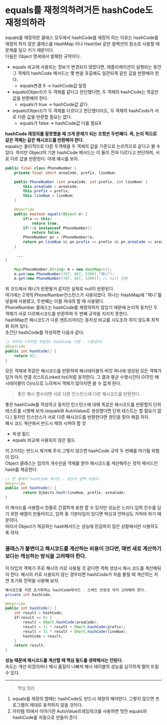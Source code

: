 # equals를 재정의하려거든 hashCode도 재정의하라  

equals를 재정의한 클래스 모두에서 hashCode를 재정의 하는 이유는 hashCode를 재정의 하지 않은 클래스를 HashMap 이나 HashSet 같은 컬렉션의 원소로 사용할 때 문제를 일으 키기 때문이다.  
다음은 Object 명세에서 발췌한 규약이다.  
* equals 비교에 사용되는 정보가 변경되지 않았다면, 애플리케이션이 실행되는 동안 그 객체의 hashCode 메서드는 몇 번을 호출해도 일관되게 같은 값을 반환해야 한다.
    * equals변경 X -> hashCode값 일정  
* equals(Object)가 두 객체를 같다고 판단했다면, 두 객체의 hashCode는 똑같은 값을 반환해야 한다.
    * equals가 true -> hashCode값 같다.  
* equals(Object)가 두 객체를 다르다고 판단했더라도, 두 객체의 hashCode가 서로 다른 값을 반환할 필요는 없다.
    * equals가 false -> hashCode값 다를 필요X  

**hashCode 재정의를 잘못했을 때 크게 문제가 되는 조항은 두번째다. 즉, 논리 적으로 같은 객체는 같은 해시코드를 반환해야 한다.**  
equals는 물리적으로 다른 두객체를 두 객체의 값을 기준으로 논리적으로 같다고 볼 수 있다. 하지만 Object의 기본 hashCode 메서드는 이 둘이 전혀 다르다고 판단하여, 서로 다르 값을 반환한다. 아래 예시를 보자.

```java
public final class PhoneNumber {
    private final short areaCode, prefix, lineNum;

    public PhoneNumber (int areaCode, int prefix, int lineNum) {
        this.areaCode = areaCode;
        this.prefix = prefix;
        this.lineNum = lineNum;
    }

    @Override
    public boolean equals(Object o) {
        if(o == this)
            return true;
        if(!(o instanceof PhoneNumber))
            return false;
        PhoneNumber pn = (PhoneNumber)o;
        return pn.lineNum && pn.prefix == prefix && pn.areaCode == areaCode;
    }

     ...
}
```

```java
    Map<PhoneNumber,String> m = new HashMap<>();
    m.put(new PhoneNumber(707, 867, 5309),"제니");
    m.get(new PhoneNumber(707, 867, 5309)); // null 반환
```  
위 코드에서 제니가 반환될거 같지만 실제로 null이 반환된다.  
여기에는 2개의 PhoneNumber인스턴스가 사용되었다. 하나는 HashMap에 "제니"를 넣을때 사용됐고, 두번째는 이를 꺼내려 할 때 사용됐다.  
PhoneNumber 클래스는 hashCode를 재정의하지 않았기 때문에 논리적 동치인 두 객체가 서로 다르해시코드를 반환하여 두 번째 규약을 지키지 못한다.  
hashMap은 해시코드가 다른 엔트리끼리는 동치성 비교를 시도조차 하지 않도록 최적화 되어 있다.  
초간단 hashCode를 작성하면 다음과 같다.
```java
// 최악의 (하지만 적법한) hashCode 구현 - 사용금지!
@Override
public int hashCode() {
    return 42;
}
```  
모든 객체에 똑같은 해시코드를 반환하여 해시테이블의 버킷 하나에 생성된 모든 객체가 담겨 마치 연결 리스트(Linked list)처럼 동작한다. 그 결과 평균 수행시간이 O(1)인 해시테이블이 O(n)으로 느려져서 객체가 많아지면 쓸 수 없게 된다.  
> 좋은 해시 함수라면 서로 다른 인스턴스에 다른 해시코드를 반환한다.

좋은 hashCode를 작성하고 동치인 인스턴스에 대해 똑같은 해시코드를 반환할지 단위 테스트를 시행해 보자.(equals와 AutoValue로 생성했다면 단위 테스트는 할 필요가 없다.) 동치인 인스턴스가 서로 다른 해시코드를 반환한다면 원인을 찾아 해결 하자.  
해시 코드 계산에서 반드시 제외 시켜야 할 것  
* 파생 필드
* equals 비교에 사용되지 않은 필드 

이 2가지는 반드시 제거해 주자.그렇지 않으면 hashCode 규약 두 번째를 어기될 위험이 있다.  
Object 클래스는 임의의 개수만큼 객체를 받아 해시코드를 계산해주는 정적 메서드인 hash를 제공한다.  
```java
// 한 줄짜리 hashCode 메서드 - 성능이 살짝 아쉽다.
@Override
public int hashCode() {
        return Ojbects.hash(lineNum, prefix, areaCode)
}
```
 이 메서드를 사용할시 한줄로 간결하게 표현 할 수 있지만 성능은 느리다.입력 인수를 담기 위한 배열이 만들어지고, 입력 중 기본타입이 있다면 박싱과 언박싱도 거쳐야 하기 때문이다.  
따라서 Object가 제공하는 hash메서드는 성능에 민감하지 않은 상황에서만 사용하도록 하자.

##

### 클래스가 불변이고 해시코드를 계산하는 비용이 크다면, 매번 새로 계산하기 보다는 캐싱하는 방식을 고려해야 한다.
이 타입의 객체가 주로 해시의 키로 사용될 것 같다면 객체 생성시 해시 코드를 계산해둬야 한다. 해시의 키로 사용되지 않는 경우라면 hashCode가 처음 불릴 때 계산하는 지연 초기화 전략을 사용해 보자.

```java
해시코드를 지연 초기화하는 hashCode메서드 - 스레드 안정성 까지 고려해야 한다.
private int hashCode;

@Override
public int hashCode() {
    int result = hashCode;
    if(result == 0) {
        result = Short.hashCode(areaCode);
        result = 31 * result + Short.hashCode(prefix);
        result = 31 * result + Short.hashCode(lineNum);
        hashCode = result;
    }
    return result;
}
```

**성능 때문에 해시코드를 계산할 때 핵심 필드를 생략해서는 안된다.**  
속도는 개선 되겠지마나 해시 품질이 나빠져 해시 테이블의 성능을 심각하게 떨어 뜨릴 수 있다.

---

>핵심 정리
1. equals를 재정의 할때는 hashCode도 반드시 재정의 해야한다. 그렇지 않으면 프로그램이 제대로 동작하지 않을 것이다.
2. 아이템 10에서 이야기한 AutoValue프레임워크를 사용하면 멋진 equals와 hashCode를 자동으로 만들어 준다.
